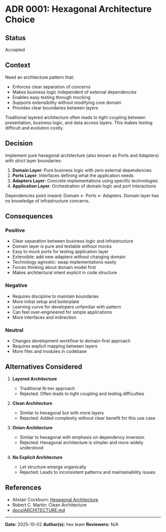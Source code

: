 # ADR 0001: Hexagonal Architecture Choice

## Status

Accepted

## Context

Need an architecture pattern that:
- Enforces clear separation of concerns
- Makes business logic independent of external dependencies
- Enables easy testing through mocking
- Supports extensibility without modifying core domain
- Provides clear boundaries between layers

Traditional layered architecture often leads to tight coupling between presentation, business logic, and data access layers. This makes testing difficult and evolution costly.

## Decision

Implement pure hexagonal architecture (also known as Ports and Adapters) with strict layer boundaries:

1. **Domain Layer**: Pure business logic with zero external dependencies
2. **Ports Layer**: Interfaces defining what the application needs
3. **Adapters Layer**: Concrete implementations using specific technologies
4. **Application Layer**: Orchestration of domain logic and port interactions

Dependencies point inward: Domain ← Ports ← Adapters. Domain layer has no knowledge of infrastructure concerns.

## Consequences

### Positive

- Clear separation between business logic and infrastructure
- Domain layer is pure and testable without mocks
- Easy to mock ports for testing application layer
- Extensible: add new adapters without changing domain
- Technology agnostic: swap implementations easily
- Forces thinking about domain model first
- Makes architectural intent explicit in code structure

### Negative

- Requires discipline to maintain boundaries
- More initial setup and boilerplate
- Learning curve for developers unfamiliar with pattern
- Can feel over-engineered for simple applications
- More interfaces and indirection

### Neutral

- Changes development workflow to domain-first approach
- Requires explicit mapping between layers
- More files and modules in codebase

## Alternatives Considered

1. **Layered Architecture**
   - Traditional N-tier approach
   - Rejected: Often leads to tight coupling and testing difficulties

2. **Clean Architecture**
   - Similar to hexagonal but with more layers
   - Rejected: Added complexity without clear benefit for this use case

3. **Onion Architecture**
   - Similar to hexagonal with emphasis on dependency inversion
   - Rejected: Hexagonal architecture is simpler and more widely understood

4. **No Explicit Architecture**
   - Let structure emerge organically
   - Rejected: Leads to inconsistent patterns and maintainability issues

## References

- Alistair Cockburn: [Hexagonal Architecture](https://alistair.cockburn.us/hexagonal-architecture/)
- Robert C. Martin: Clean Architecture
- [docs/ARCHITECTURE.md](../ARCHITECTURE.md)

---

**Date:** 2025-10-02
**Author(s):** hex team
**Reviewers:** N/A
